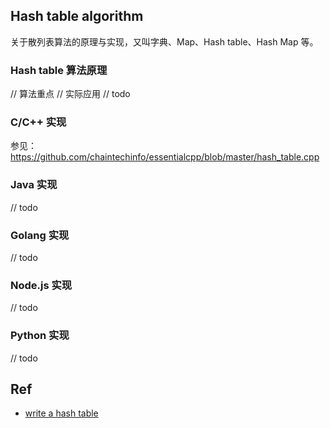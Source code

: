 
## Hash table algorithm

关于散列表算法的原理与实现，又叫字典、Map、Hash table、Hash Map 等。

### Hash table 算法原理

// 算法重点
// 实际应用
// todo

### C/C++ 实现

参见：https://github.com/chaintechinfo/essentialcpp/blob/master/hash_table.cpp

### Java 实现

// todo

### Golang 实现

// todo

### Node.js 实现

// todo

### Python 实现

// todo

## Ref

- [write a hash table](https://github.com/jamesroutley/write-a-hash-table)
